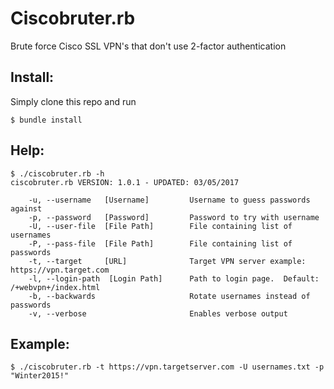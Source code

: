 Ciscobruter.rb
==============
Brute force Cisco SSL VPN's that don't use 2-factor authentication


Install:
--------
Simply clone this repo and run

	$ bundle install


Help:
-----
	$ ./ciscobruter.rb -h
	ciscobruter.rb VERSION: 1.0.1 - UPDATED: 03/05/2017

	    -u, --username   [Username]      	Username to guess passwords against
	    -p, --password   [Password]      	Password to try with username
	    -U, --user-file  [File Path]     	File containing list of usernames
	    -P, --pass-file  [File Path]     	File containing list of passwords
	    -t, --target     [URL]           	Target VPN server example: https://vpn.target.com
	    -l, --login-path  [Login Path]   	Path to login page.  Default: /+webvpn+/index.html
	    -b, --backwards                  	Rotate usernames instead of passwords
	    -v, --verbose                    	Enables verbose output


Example:
--------
	$ ./ciscobruter.rb -t https://vpn.targetserver.com -U usernames.txt -p "Winter2015!"
